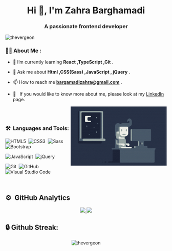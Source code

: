 <h1 align="center">Hi 👋, I'm Zahra Barghamadi</h1>
<h3 align="center">A passionate frontend developer</h3>

<p align="left"> <img src="https://komarev.com/ghpvc/?username=thevergeon&label=Profile%20views&color=0e75b6&style=flat" alt="thevergeon" /> </p>
<h3>👩‍💻 About Me : </h3>

- 🌱 I’m currently learning **React ,TypeScript ,Git** .

- 💬 Ask me about **Html ,CSS(Sass) ,JavaScript , jQuery** .

- 📫 How to reach me **barqamadizahra@gmail.com** .

- 📄 &nbsp; If you would like to know more about me, please look at my [LinkedIn](https://linkedin.com/in/zahra-barghamadi/) page.


<!-- <h3 align="left">Connect with me:</h3>
<p align="left">
<a href="https://twitter.com/thevergeon" target="blank"><img align="center" src="https://raw.githubusercontent.com/rahuldkjain/github-profile-readme-generator/master/src/images/icons/Social/twitter.svg" alt="thevergeon" height="30" width="40" /></a>
</p> -->

<img alt="Night Coding" src="https://raw.githubusercontent.com/AVS1508/AVS1508/master/assets/Night-Coding.gif" align="right"/>


</br>
</br>



### 🛠 &nbsp;Languages and Tools:

![HTML5](https://img.shields.io/badge/-HTML5-05122A?style=flat&logo=HTML5)&nbsp;
![CSS3](https://img.shields.io/badge/-CSS3-05122A?style=flat&logo=CSS3&logoColor=1572B6)&nbsp;
![Sass](https://img.shields.io/badge/-Sass-05122A?style=flat&logo=Sass)&nbsp;
![Bootstrap](https://img.shields.io/badge/-Bootstrap-05122A?style=flat&logo=Bootstrap)&nbsp;
<!-- ![TypeScript](https://img.shields.io/badge/-TypeScript-05122A?style=flat&logo=TypeScript)&nbsp; -->
![JavaScript](https://img.shields.io/badge/-JavaScript-05122A?style=flat&logo=javascript)&nbsp;
![jQuery](https://img.shields.io/badge/-jQuery-05122A?style=flat&logo=jQuery)&nbsp;
<!-- ![React](https://img.shields.io/badge/-React-05122A?style=flat&logo=react)&nbsp; -->
![Git](https://img.shields.io/badge/-Git-05122A?style=flat&logo=git)&nbsp;
![GitHub](https://img.shields.io/badge/-GitHub-05122A?style=flat&logo=github)&nbsp;
![Visual Studio Code](https://img.shields.io/badge/-Visual%20Studio%20Code-05122A?style=flat&logo=visual-studio-code&logoColor=007ACC)&nbsp;




</br>

<h2>⚙️ &nbsp;GitHub Analytics</h2>
<p align="center">
<a href="https://github.com/Thevergeon">
  <img height="180em" src="https://github-readme-stats-eight-theta.vercel.app/api?username=Thevergeon&show_icons=true&theme=algolia&include_all_commits=true&count_private=true"/>
  <img height="180em" src="https://github-readme-stats-eight-theta.vercel.app/api/top-langs/?username=Thevergeon&layout=compact&langs_count=8&theme=algolia"/>
</a>
</p>
<h2>🔒 Github Streak:</h2>
<p align="center"><img align="center" src="https://github-readme-streak-stats.herokuapp.com/?user=thevergeon&" alt="thevergeon" /></p>


